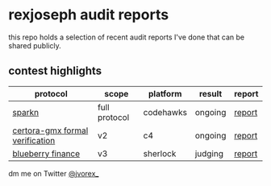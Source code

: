 # rexjoseph audit reports

this repo holds a selection of recent audit reports I've done that can be shared publicly.

## contest highlights
| protocol | scope | platform | result | report |
| ---- | ---- | --------- | --------- | --------- |
| [sparkn](https://sparkn.io) | full protocol | codehawks | ongoing | [report](reports/sparkn.md) |
| [certora-gmx formal verification](https://gmx.io) | v2 | c4 | ongoing | [report]() |
| [blueberry finance](https://blueberry.garden) | v3 | sherlock | judging | [report](reports/blueberry.md) |

dm me on Twitter [@jvorex_](https://twitter.com/jvorex_)
